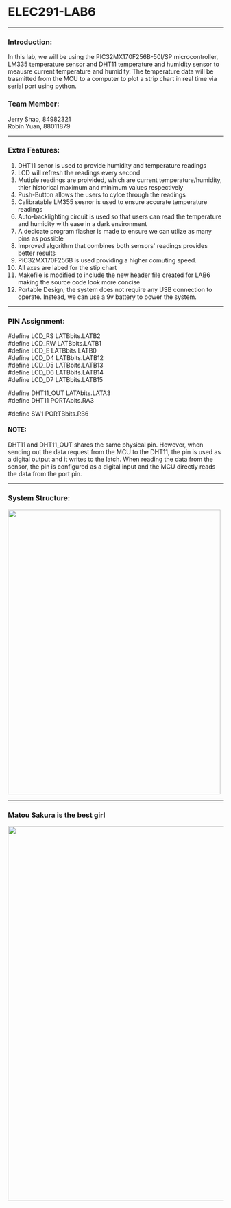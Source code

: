 # ELEC291-LAB6

------------

### Introduction:

In this lab, we will be using the PIC32MX170F256B-50I/SP microcontroller, LM335 temperature sensor and DHT11 temperature and humidity sensor to meausre current temperature and humidity. The temperature data will be trasmitted from the MCU to a computer to plot a strip chart in real time via serial port using python.

### Team Member:
Jerry Shao, 84982321 \
Robin Yuan, 88011879

------------

### Extra Features:

1. DHT11 senor is used to provide humidity and temperature readings
2. LCD will refresh the readings every second
3. Mutiple readings are proivided, which are current temperature/humidity, thier historical maximum and minimum values respectively
4. Push-Button allows the users to cylce through the readings
5. Calibratable LM355 sesnor is used to ensure accurate temperature readings 
6. Auto-backlighting circuit is used so that users can read the temperature and humidity with ease in a dark environment
7. A dedicate program flasher is made to ensure we can utlize as many pins as possible
8. Improved algorithm that combines both sensors' readings provides better results
9. PIC32MX170F256B is used providing a higher comuting speed.
10. All axes are labed for the stip chart
11. Makefile is modified to include the new header file created for LAB6 making the source code look more concise
12. Portable Design; the system does not require any USB connection to operate. Instead, we can use a 9v battery to power the system.

------------

### PIN Assignment:


#define LCD_RS  LATBbits.LATB2\
#define LCD_RW  LATBbits.LATB1\
#define LCD_E   LATBbits.LATB0\
#define LCD_D4  LATBbits.LATB12\
#define LCD_D5  LATBbits.LATB13\
#define LCD_D6  LATBbits.LATB14\
#define LCD_D7  LATBbits.LATB15

#define DHT11_OUT LATAbits.LATA3\
#define DHT11     PORTAbits.RA3

#define	SW1     PORTBbits.RB6  

#### NOTE: 
DHT11 and DHT11_OUT shares the same physical pin. However, when sending out the data request from the MCU to the DHT11, the pin is used as a digital output and it writes to the latch. When reading the data from the sensor, the pin is configured as a digital input and the MCU directly reads the data from the port pin.

------------
### System Structure:
<img src="https://user-images.githubusercontent.com/68177491/111743592-2df4b700-8847-11eb-930a-67bf5d76816b.jpg" width="496" height="663"/>

------------
### Matou Sakura is the best girl

<img src="https://user-images.githubusercontent.com/68177491/111581768-1a7a1b00-8777-11eb-8804-cf1e24364a15.jpeg" width="627" height="872"/>

